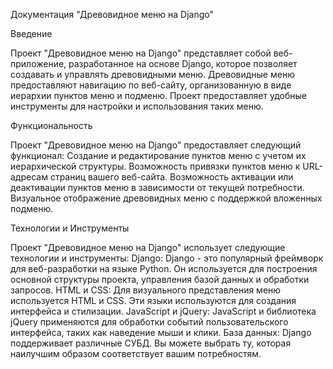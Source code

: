 Документация "Древовидное меню на Django"


Введение

Проект "Древовидное меню на Django" представляет собой веб-приложение, разработанное на основе Django, которое позволяет создавать и управлять древовидными меню. Древовидные меню предоставляют навигацию по веб-сайту, организованную в виде иерархии пунктов меню и подменю. Проект предоставляет удобные инструменты для настройки и использования таких меню.


Функциональность

Проект "Древовидное меню на Django" предоставляет следующий функционал:
  Создание и редактирование пунктов меню с учетом их иерархической структуры.
  Возможность привязки пунктов меню к URL-адресам страниц вашего веб-сайта.
  Возможность активации или деактивации пунктов меню в зависимости от текущей потребности.
  Визуальное отображение древовидных меню с поддержкой вложенных подменю.


Технологии и Инструменты

Проект "Древовидное меню на Django" использует следующие технологии и инструменты:
  Django: Django - это популярный фреймворк для веб-разработки на языке Python. Он используется для построения основной структуры проекта, управления базой данных и обработки запросов.
  HTML и CSS: Для визуального представления меню используется HTML и CSS. Эти языки используются для создания интерфейса и стилизации.
  JavaScript и jQuery: JavaScript и библиотека jQuery применяются для обработки событий пользовательского интерфейса, таких как наведение мыши и клики.
  База данных: Django поддерживает различные СУБД. Вы можете выбрать ту, которая наилучшим образом соответствует вашим потребностям.
